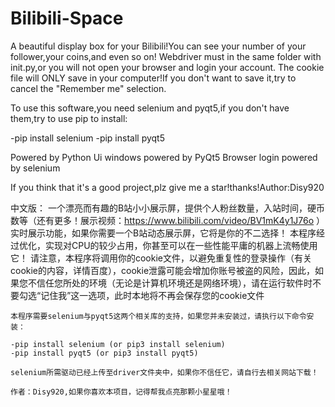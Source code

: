 # Bilibili-Space
A beautiful display box for your Bilibili!You can see your number of your follower,your coins,and even so on!
Webdriver must in the same folder with init.py,or you will not open your browser and login your account.
The cookie file will ONLY save in your computer!If you don't want to save it,try to cancel the "Remember me" selection.

To use this software,you need selenium and pyqt5,if you don't have them,try to use pip to install:

-pip install selenium
-pip install pyqt5

Powered by Python
Ui windows powered by PyQt5
Browser login powered by selenium


If you think that it's a good project,plz give me a star!thanks!Author:Disy920

中文版：
    一个漂亮而有趣的B站小小展示屏，提供个人粉丝数量，入站时间，硬币数等（还有更多！展示视频：https://www.bilibili.com/video/BV1mK4y1J76o ）实时展示功能，如果你需要一个B站动态展示屏，它将是你的不二选择！
    本程序经过优化，实现对CPU的较少占用，你甚至可以在一些性能平庸的机器上流畅使用它！
    请注意，本程序将调用你的cookie文件，以避免重复性的登录操作（有关cookie的内容，详情百度），cookie泄露可能会增加你账号被盗的风险，因此，如果您不信任您所处的环境（无论是计算机环境还是网络环境），请在运行软件时不要勾选“记住我”这一选项，此时本地将不再会保存您的cookie文件
    
    本程序需要selenium与pyqt5这两个相关库的支持，如果您并未安装过，请执行以下命令安装：
    
    -pip install selenium (or pip3 install selenium)
    -pip install pyqt5 (or pip3 install pyqt5)
    
    selenium所需驱动已经上传至driver文件夹中，如果你不信任它，请自行去相关网站下载！
    
    作者：Disy920,如果你喜欢本项目，记得帮我点亮那颗小星星哦！
